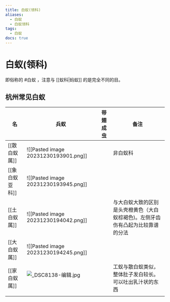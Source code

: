 ```yaml
---
title: 白蚁(领科)
aliases:
  - 白蚁
  - 白蚁领科
tags:
  - 白蚁
docs: true
---
```

# 白蚁(领科)

即俗称的 #白蚁 ，注意与 [[蚁科|蚂蚁]] 的是完全不同的目。

## 杭州常见白蚁

| 名 | 兵蚁 | 带翅成虫 | 备注 |
| ---- | ---- | ---- | ---- |
| [[散白蚁属]] | ![[Pasted image 20231230193901.png]] |  | 非白蚁科 |
| [[象白蚁亚科]] | ![[Pasted image 20231230193945.png]] |  |  |
| [[土白蚁属]] | ![[Pasted image 20231230194042.png]] |  | 与大白蚁大致的区别是头壳橙黄色（大白蚁棕褐色)。左侧牙齿伤有凸起为比较靠谱的分法 |
| [[大白蚁属]] | ![[Pasted image 20231230194245.png]] |  |  |
| [[家白蚁属]] | ![_DSC8138-编辑.jpg](https://gotcha-picgo-bed.oss-cn-beijing.aliyuncs.com/_DSC8138-%E7%BC%96%E8%BE%91.jpg)<br><br> |  | 工蚁与散白蚁类似，整体肚子发白较长。可以吐出乳汁状的东西 |
|  |  |  |  |
